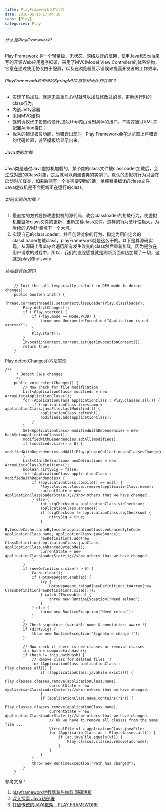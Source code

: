 ```yaml
---
title: PlayFramework入门介绍
date: 2016-05-16 17:44:10
tags: [Play]
categories: Play
---
```

###### 什么是PlayFramework?
Play Framework 是一个轻量级，无状态，网络友好的框架，使用Java和Scala来写的开源Web应用程序框架，采用了MVC(Model View  Controller)的体系结构，它意在通过使用协议由于配置，以及在浏览器显示错误来提高开发者的工作效率。
###### PlayFramework和传统的SpringMVC框架相比优势在哪？
- 实现了热加载，就是无需重启JVM就可以加载修改过的类，更新运行时的class行为;
- 内嵌Jetty容器
- 采用MVC结构
- 强调协议优于配置的设计,通过Http路由得到具体的接口，不需要通过XML来配置Action接口；
- 优秀的错误报告功能，当错误出现时，Play Framework会在浏览器上将错误的代码位置，甚至模板给显示出来。

###### Java类的加载
Java类是通过Java虚拟机加载的，某个类的class文件被classloader加载后，会生成对应的Class对象，之后就可以创建该类的实例了。默认的虚拟机行为只会在启动时加载类，如果后期有一个类需要更新的话，单纯替换编译的class文件，Java虚拟机是不会更新正在运行的class。

###### 如何实现热加载？
1. 最直接的方式是修改虚拟机的源代码，改变classloader的加载行为，使虚拟机能监听class文件的更新，重新加载class文件，这样的行为破坏性极大，为后续的JVM升级埋下一个大坑。
2. 实现自己的classLoader，并且创建对象的行为，指定为用自定义的classLoader加载class，playFramework就是这么干的。以下是其源码实现，从源码上看play会遍历所有发生改变的class然后重新加载，因为是放在用户请求的过程中，所以，我们的直观感觉就是刷新页面就热加载了一切，这就是play的hotswap.

###### 热加载具体源码
```
    // Init the call (especially usefull in DEV mode to detect changes)
    public boolean init() {
        Thread.currentThread().setContextClassLoader(Play.classloader);
        Play.detectChanges();
        if (!Play.started) {
            if (Play.mode == Mode.PROD) {
                throw new UnexpectedException("Application is not started");
            }
            Play.start();
        }
        InvocationContext.current.set(getInvocationContext());
        return true;
    }
```
Play.detectChanges()方法实现
```
/**
     * Detect Java changes
     */
    public void detectChanges() {
        // Now check for file modification
        List<ApplicationClass> modifieds = new ArrayList<ApplicationClass>();
        for (ApplicationClass applicationClass : Play.classes.all()) {
            if (applicationClass.timestamp < applicationClass.javaFile.lastModified()) {
                applicationClass.refresh();
                modifieds.add(applicationClass);
            }
        }
        Set<ApplicationClass> modifiedWithDependencies = new HashSet<ApplicationClass>();
        modifiedWithDependencies.addAll(modifieds);
        if (modifieds.size() > 0) {
            modifiedWithDependencies.addAll(Play.pluginCollection.onClassesChange(modifieds));
        }
        List<ClassDefinition> newDefinitions = new ArrayList<ClassDefinition>();
        boolean dirtySig = false;
        for (ApplicationClass applicationClass : modifiedWithDependencies) {
            if (applicationClass.compile() == null) {
                Play.classes.classes.remove(applicationClass.name);
                currentState = new ApplicationClassloaderState();//show others that we have changed..
            } else {
                int sigChecksum = applicationClass.sigChecksum;
                applicationClass.enhance();
                if (sigChecksum != applicationClass.sigChecksum) {
                    dirtySig = true;
                }
                BytecodeCache.cacheBytecode(applicationClass.enhancedByteCode, applicationClass.name, applicationClass.javaSource);
                newDefinitions.add(new ClassDefinition(applicationClass.javaClass, applicationClass.enhancedByteCode));
                currentState = new ApplicationClassloaderState();//show others that we have changed..
            }
        }
        if (newDefinitions.size() > 0) {
            Cache.clear();
            if (HotswapAgent.enabled) {
                try {
                    HotswapAgent.reload(newDefinitions.toArray(new          ClassDefinition[newDefinitions.size()]));
                } catch (Throwable e) {
                    throw new RuntimeException("Need reload");
                }
            } else {
                throw new RuntimeException("Need reload");
            }
        }
        // Check signature (variable name & annotations aware !)
        if (dirtySig) {
            throw new RuntimeException("Signature change !");
        }

        // Now check if there is new classes or removed classes
        int hash = computePathHash();
        if (hash != this.pathHash) {
            // Remove class for deleted files !!
            for (ApplicationClass applicationClass : Play.classes.all()) {
                if (!applicationClass.javaFile.exists()) {
                    Play.classes.classes.remove(applicationClass.name);
                    currentState = new ApplicationClassloaderState();//show others that we have changed..
                }
                if (applicationClass.name.contains("$")) {
                    Play.classes.classes.remove(applicationClass.name);
                    currentState = new ApplicationClassloaderState();//show others that we have changed..
                    // Ok we have to remove all classes from the same file ...
                    VirtualFile vf = applicationClass.javaFile;
                    for (ApplicationClass ac : Play.classes.all()) {
                        if (ac.javaFile.equals(vf)) {
                            Play.classes.classes.remove(ac.name);
                        }
                    }
                }
            }
            throw new RuntimeException("Path has changed");
        }
    }
```

参考文章：
1. [playframework拦截器和热加载 源码浅析](http://itindex.net/detail/47223-playframework-%E6%BA%90%E7%A0%81)
2. [深入探索 Java 热部署](http://www.ibm.com/developerworks/cn/java/j-lo-hotdeploy/index.html?ca=drs-)
3. [打破传统的JAVA框架－PLAY FRAMEWORK](http://www.adaplay.org/index.php/break-the-traditional-java-frameworks-play-framework/)










